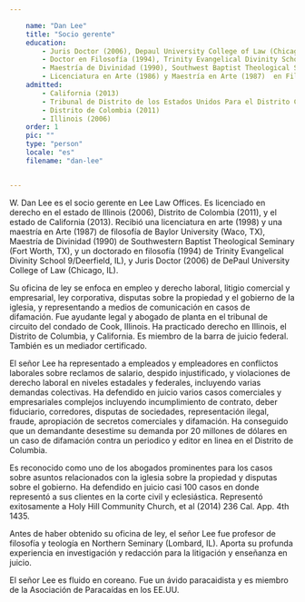 ```yaml
---

    name: "Dan Lee"
    title: "Socio gerente"
    education:
        - Juris Doctor (2006), Depaul University College of Law (Chicago, IL)
        - Doctor en Filosofía (1994), Trinity Evangelical Divinity School (Deerfield, IL)
        - Maestría de Divinidad (1990), Southwest Baptist Theological Seminary (Fort Worth, TX)
        - Licenciatura en Arte (1986) y Maestría en Arte (1987)  en Filosofía, Baylor University (Waco, TX)
    admitted:
        - California (2013)
        - Tribunal de Distrito de los Estados Unidos Para el Distrito Central de California
        - Distrito de Colombia (2011)
        - Illinois (2006)
    order: 1
    pic: ""
    type: "person"
    locale: "es"
    filename: "dan-lee"


---
```


W. Dan Lee es el socio gerente en Lee Law Offices. Es licenciado en derecho en el estado de Illinois (2006), Distrito de Colombia (2011), y el estado de California (2013). Recibió una licenciatura en arte (1998) y una maestría en Arte (1987) de filosofía de Baylor University (Waco, TX), Maestría de Divinidad (1990) de Southwestern Baptist Theological Seminary (Fort Worth, TX), y un doctorado en filosofía (1994) de Trinity Evangelical Divinity School 9/Deerfield, IL), y Juris Doctor (2006) de DePaul University College of Law (Chicago, IL).

Su oficina de ley se enfoca en empleo y derecho laboral, litigio comercial y empresarial, ley corporativa, disputas sobre la propiedad y el gobierno de la iglesia, y representando a medios de comunicación en casos de difamación. Fue ayudante legal y abogado de planta en el tribunal de circuito del condado de Cook, Illinois. Ha practicado derecho en Illinois, el Distrito de Columbia, y California. Es miembro de la barra de juicio federal. También es un mediador certificado. 

El señor Lee ha representado a empleados y empleadores en conflictos laborales sobre reclamos de salario, despido injustificado, y violaciones de derecho laboral en niveles estadales y federales, incluyendo varias demandas colectivas. Ha defendido en juicio varios casos comerciales y empresariales complejos incluyendo incumplimiento de contrato, deber fiduciario, corredores, disputas de sociedades, representación ilegal, fraude, apropiación de secretos comerciales y difamación. Ha conseguido que un demandante desestime su demanda por 20 millones de dólares en un caso de difamación contra un periodico y editor en linea en el Distrito de Columbia. 

Es reconocido como uno de los abogados prominentes para los casos sobre asuntos relacionados con la iglesia sobre la propiedad y disputas sobre el gobierno. Ha defendido en juicio casi 100 casos en donde representó a sus clientes en la corte civil y eclesiástica. Representó exitosamente a Holy Hill Community Church, et al (2014) 236 Cal. App. 4th 1435. 

Antes de haber obtenido su oficina de ley, el señor Lee fue profesor de filosofía y teología en Northern Seminary (Lombard, IL). Aporta su profunda experiencia en investigación y redacción para la litigación y enseñanza en juicio.    

El señor Lee es fluido en coreano. Fue un ávido paracaidista y es miembro de la Asociación de Paracaídas en los EE.UU. 

